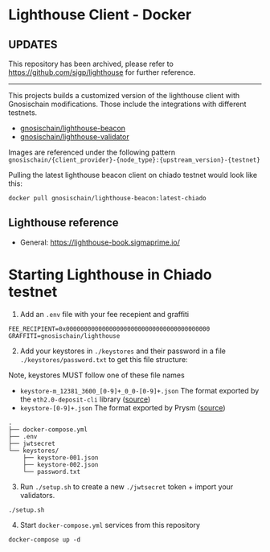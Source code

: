 # Lighthouse Client - Docker

## UPDATES
This repository has been archived, please refer to https://github.com/sigp/lighthouse for further reference.

---

This projects builds a customized version of the lighthouse client with Gnosischain modifications. Those include the integrations with different testnets.

- [gnosischain/lighthouse-beacon](https://hub.docker.com/repository/docker/gnosischain/lighthouse-beacon)
- [gnosischain/lighthouse-validator](https://hub.docker.com/repository/docker/gnosischain/lighthouse-validator)

Images are referenced under the following pattern `gnosischain/{client_provider}-{node_type}:{upstream_version}-{testnet}` 

Pulling the latest lighthouse beacon client on chiado testnet would look like this: 

```
docker pull gnosischain/lighthouse-beacon:latest-chiado
```

## Lighthouse reference

- General: https://lighthouse-book.sigmaprime.io/

# Starting Lighthouse in Chiado testnet

1. Add an `.env` file with your fee recepient and graffiti

```
FEE_RECIPIENT=0x0000000000000000000000000000000000000000
GRAFFITI=gnosischain/lighthouse
```

2. Add your keystores in `./keystores` and their password in a file `./keystores/password.txt` to get this file structure:

Note, keystores MUST follow one of these file names

- `keystore-m_12381_3600_[0-9]+_0_0-[0-9]+.json` The format exported by the `eth2.0-deposit-cli` library ([source](https://github.com/sigp/lighthouse/blob/2983235650811437b44199f9c94e517e948a1e9b/common/account_utils/src/validator_definitions.rs#L402))
- `keystore-[0-9]+.json` The format exported by Prysm ([source](https://github.com/sigp/lighthouse/blob/2983235650811437b44199f9c94e517e948a1e9b/common/account_utils/src/validator_definitions.rs#L411))

```
.
├── docker-compose.yml
├── .env
├── jwtsecret
└── keystores/
    ├── keystore-001.json
    ├── keystore-002.json
    └── password.txt
```

3. Run `./setup.sh` to create a new `./jwtsecret` token + import your validators.

```
./setup.sh
```

4. Start `docker-compose.yml` services from this repository

```
docker-compose up -d
```
